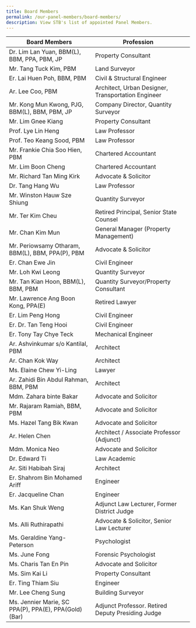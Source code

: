```yaml
---
title: Board Members
permalink: /our-panel-members/board-members/
description: View STB's list of appointed Panel Members.
---
```

| Board Members | Profession  |   |
| -------- | -------- | -------- |
| Dr. Lim Lan Yuan, BBM(L), BBM, PPA, PBM, JP | Property Consultant |
| Mr. Tang Tuck Kim, PBM | Land Surveyor |
| Er. Lai Huen Poh, BBM, PBM | Civil & Structural Engineer |
| Ar. Lee Coo, PBM | Architect, Urban Designer, Transportation Engineer |
| Mr. Kong Mun Kwong, PJG, BBM(L), BBM, PBM, JP | Company Director, Quantity Surveyor |
| Mr. Lim Gnee Kiang | Property Consultant |
| Prof. Lye Lin Heng | Law Professor |
| Prof. Teo Keang Sood, PBM | Law Professor |
| Mr. Frankie Chia Soo Hien, PBM | Chartered Accountant |
| Mr. Lim Boon Cheng | Chartered Accountant | 
| Mr. Richard Tan Ming Kirk | Advocate & Solicitor |
| Dr. Tang Hang Wu | Law Professor | 
| Mr. Winston Hauw Sze Shiung | Quantity Surveyor | 
| Mr. Ter Kim Cheu | Retired Principal, Senior State Counsel | 
| Mr. Chan Kim Mun | General Manager (Property Management) |
| Mr. Periowsamy Otharam, BBM(L), BBM, PPA(P), PBM | Advocate & Solicitor |
| Er. Chan Ewe Jin | Civil Engineer |
| Mr. Loh Kwi Leong | Quantity Surveyor | 
| Mr. Tan Kian Hoon, BBM(L), BBM, PBM | Quantity Surveyor/Property Consultant |
| Mr. Lawrence Ang Boon Kong, PPA(E) | Retired Lawyer |
| Er. Lim Peng Hong | Civil Engineer |
| Er. Dr. Tan Teng Hooi | Civil Engineer |
| Er. Tony Tay Chye Teck | Mechanical Engineer |
| Ar. Ashvinkumar s/o Kantilal, PBM | Architect |
| Ar. Chan Kok Way | Architect |
| Ms. Elaine Chew Yi-Ling | Lawyer |
| Ar. Zahidi Bin Abdul Rahman, BBM, PBM | Architect | 
| Mdm. Zahara binte Bakar | Advocate and Solicitor |
| Mr. Rajaram Ramiah, BBM, PBM | Advocate and Solicitor |
| Ms. Hazel Tang Bik Kwan | Advocate and Solicitor |
| Ar. Helen Chen | Architect / Associate Professor (Adjunct) |
| Mdm. Monica Neo | Advocate and Solicitor |
| Dr. Edward Ti | Law Academic |
| Ar. Siti Habibah Siraj | Architect |
| Er. Shahrom Bin Mohamed Ariff | Engineer |
| Er. Jacqueline Chan | Engineer |
| Ms. Kan Shuk Weng | Adjunct Law Lecturer, Former District Judge |
| Ms. Alli Ruthirapathi | Advocate & Solicitor, Senior Law Lecturer |
| Ms. Geraldine Yang-Peterson | Psychologist | 
| Ms. June Fong | Forensic Psychologist |
| Ms. Charis Tan En Pin | Advocate and Solicitor |
| Ms. Sim Kai Li | Property Consultant |
| Er. Ting Thiam Siu | Engineer |
| Mr. Lee Cheng Sung | Building Surveyor | 
| Ms. Jennier Marie, SC PPA(P), PPA(E), PPA(Gold)(Bar) | Adjunct Professor. Retired Deputy Presiding Judge |

